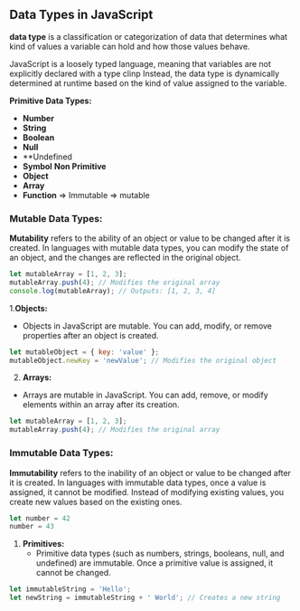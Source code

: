 ## Data Types in JavaScript 

 **data type** is a classification or categorization of data that determines what kind of values a variable can hold and how those values behave.

 JavaScript is a loosely typed language, meaning that variables are not explicitly declared with a type
 clinp
Instead, the data type is dynamically determined at runtime based on the kind of value assigned to the variable.

**Primitive Data Types:**
- **Number**
- **String**
- **Boolean**
- **Null**
- **Undefined
- **Symbol**
**Non Primitive**
- **Object**
- **Array**
- **Function**
=> Immutable
=> mutable
### Mutable Data Types:

**Mutability** refers to the ability of an object or value to be changed after it is created. In languages with mutable data types, you can modify the state of an object, and the changes are reflected in the original object.


```js
let mutableArray = [1, 2, 3];
mutableArray.push(4); // Modifies the original array
console.log(mutableArray); // Outputs: [1, 2, 3, 4]

```

1.**Objects:**

- Objects in JavaScript are mutable. You can add, modify, or remove properties after an object is created. 

```js
let mutableObject = { key: 'value' };
mutableObject.newKey = 'newValue'; // Modifies the original object

```

2. **Arrays:**

- Arrays are mutable in JavaScript. You can add, remove, or modify elements within an array after its creation.
```js
let mutableArray = [1, 2, 3];
mutableArray.push(4); // Modifies the original array

```

### Immutable Data Types:

 **Immutability** refers to the inability of an object or value to be changed after it is created. In languages with immutable data types, once a value is assigned, it cannot be modified. Instead of modifying existing values, you create new values based on the existing ones.

```js
let number = 42
number = 43

```

1. **Primitives:**
	- Primitive data types (such as numbers, strings, booleans, null, and undefined) are immutable. Once a primitive value is assigned, it cannot be changed.
```js
let immutableString = 'Hello';
let newString = immutableString + ' World'; // Creates a new string

```